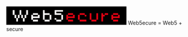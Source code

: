 ![Web5ecure](https://github.com/danito-net/Web5ecure/blob/main/static/images/Web5ecure-white-and-red-on-black-50x320.png)
Web5ecure = Web5 + secure

